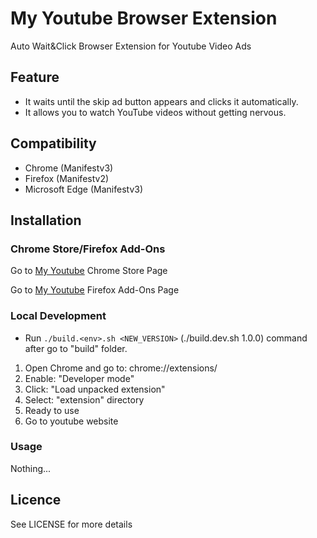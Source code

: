 # My Youtube Browser Extension

Auto Wait&Click Browser Extension for Youtube Video Ads

## Feature

- It waits until the skip ad button appears and clicks it automatically.
- It allows you to watch YouTube videos without getting nervous.

## Compatibility

- Chrome (Manifestv3)
- Firefox (Manifestv2)
- Microsoft Edge (Manifestv3)

## Installation

### Chrome Store/Firefox Add-Ons

Go to [My Youtube](https://chrome.google.com/webstore/detail/----) Chrome Store Page

Go to [My Youtube](https://addons.mozilla.org/en-US/firefox/addon/-----/) Firefox Add-Ons Page

### Local Development

- Run `./build.<env>.sh <NEW_VERSION>` (./build.dev.sh 1.0.0) command after go to "build" folder.

1. Open Chrome and go to: chrome://extensions/
2. Enable: "Developer mode"
3. Click: "Load unpacked extension"
4. Select: "extension" directory
5. Ready to use
6. Go to youtube website

### Usage

Nothing...

## Licence

See LICENSE for more details
